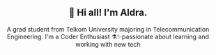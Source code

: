 <h2 align="center">👋 Hi all! I'm Aldra.</h2>
<p align="center"> A grad student from Telkom University majoring in Telecommunication Engineering. I'm a Coder Enthusiast ⚗️✨passionate about learning and working with new tech</p>

<!--
**Abangale/Abangale** is a ✨ _special_ ✨ repository because its `README.md` (this file) appears on your GitHub profile.

Here are some ideas to get you started:

- 🔭 I’m currently working on ...
- 🌱 I’m currently learning ...
- 👯 I’m looking to collaborate on ...
- 🤔 I’m looking for help with ...
- 💬 Ask me about ...
- 📫 How to reach me: ...
- 😄 Pronouns: ...
- ⚡ Fun fact: ...
-->
